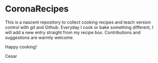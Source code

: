 # CoronaRecipes

This is a nascent repository to collect cooking recipes and teach version control with git and Github. Everyday I cook or bake something different, I will add a
new entry straight from my recipe box. Contributions and suggestions are warmly
welcome.

Happy cooking!

Cesar


